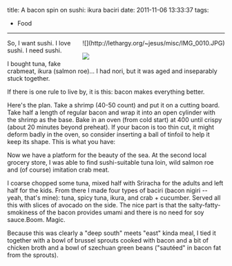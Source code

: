 title: A bacon spin on sushi: ikura baciri
date: 2011-11-06 13:33:37
tags: 
- Food
---

<div style="float:right">
![](http://lethargy.org/~jesus/misc/IMG_0010.JPG)

![](http://lethargy.org/~jesus/misc/IMG_0012.JPG)
</div>

So, I want sushi.  I love sushi.  I need sushi.

I bought tuna, fake crabmeat, ikura (salmon roe)... I had nori, but it was aged and inseparably stuck together.

If there is one rule to live by, it is this: bacon makes everything better.

Here's the plan.  Take a shrimp (40-50 count) and put it on a cutting board. Take half a length of regular bacon and wrap it into an open cylinder with the shrimp as the base.  Bake in an oven (from cold start) at 400 until crispy (about 20 minutes beyond preheat).  If your bacon is too thin cut, it might deform badly in the oven, so consider inserting a ball of tinfoil to help it keep its shape.  This is what you have:

Now we have a platform for the beauty of the sea.  At the second local grocery store, I was able to find sushi-suitable tuna loin, wild salmon roe and (of course) imitation crab meat.

I coarse chopped some tuna, mixed half with Sriracha for the adults and left half for the kids.  From there I made four types of baciri (bacon nigiri -- yeah, that's mine): tuna, spicy tuna, ikura, and crab + cucumber. Served all this with slices of avocado on the side. The nice part is that the salty-fatty-smokiness of the bacon provides umami and there is no need for soy sauce.Boom. Magic.

Because this was clearly a "deep south" meets "east" kinda meal, I tied it together with a bowl of brussel sprouts cooked with bacon and a bit of chicken broth and a bowl of szechuan green beans ("sautéed" in bacon fat from the sprouts).